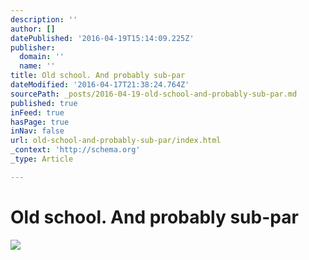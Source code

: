 ```yaml
---
description: ''
author: []
datePublished: '2016-04-19T15:14:09.225Z'
publisher:
  domain: ''
  name: ''
title: Old school. And probably sub-par
dateModified: '2016-04-17T21:38:24.764Z'
sourcePath: _posts/2016-04-19-old-school-and-probably-sub-par.md
published: true
inFeed: true
hasPage: true
inNav: false
url: old-school-and-probably-sub-par/index.html
_context: 'http://schema.org'
_type: Article

---
```

# Old school. And probably sub-par
![](https://the-grid-user-content.s3-us-west-2.amazonaws.com/f9f76297-3c48-4a6e-ad59-9c24eb400d72.png)